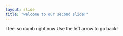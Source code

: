 ```yaml
---
layout: slide
title: "welcome to our second slide!"
---
```

I feel so dumb right now
Use the left arrow to go back!
